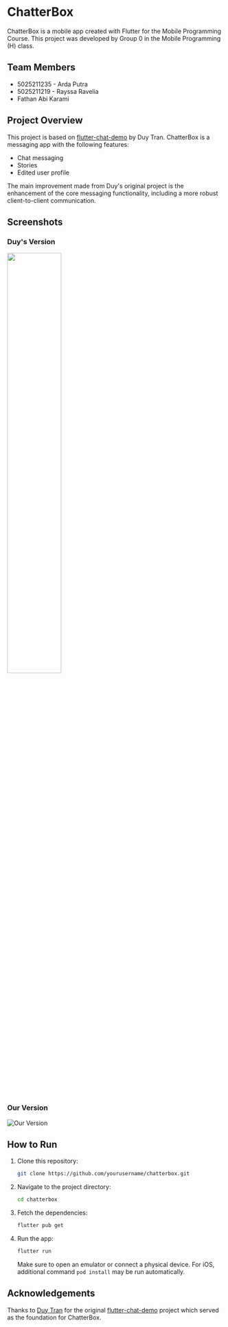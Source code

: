 # ChatterBox

ChatterBox is a mobile app created with Flutter for the Mobile Programming Course. This project was developed by Group 0 in the Mobile Programming (H) class.

## Team Members
- 5025211235 - Arda Putra
- 5025211219 - Rayssa Ravelia
- Fathan Abi Karami

## Project Overview
This project is based on [flutter-chat-demo](https://github.com/duytq94/flutter-chat-demo) by Duy Tran. ChatterBox is a messaging app with the following features:
- Chat messaging
- Stories
- Edited user profile

The main improvement made from Duy's original project is the enhancement of the core messaging functionality, including a more robust client-to-client communication.

## Screenshots

### Duy's Version
<img src="https://raw.githubusercontent.com/duytq94/flutter-chat-demo/master/screenshots/FlutterChatDemo.gif" height="50%" width="50%">

### Our Version
![Our Version](screenshot_placeholder.png) <!-- Replace with the actual screenshot path -->

## How to Run
1. Clone this repository:
    ```sh
    git clone https://github.com/yourusername/chatterbox.git
    ```
2. Navigate to the project directory:
    ```sh
    cd chatterbox
    ```
3. Fetch the dependencies:
    ```sh
    flutter pub get
    ```
4. Run the app:
    ```sh
    flutter run
    ```
    Make sure to open an emulator or connect a physical device. For iOS, additional command `pod install` may be run automatically.

## Acknowledgements
Thanks to [Duy Tran](https://github.com/duytq94) for the original [flutter-chat-demo](https://github.com/duytq94/flutter-chat-demo) project which served as the foundation for ChatterBox.
